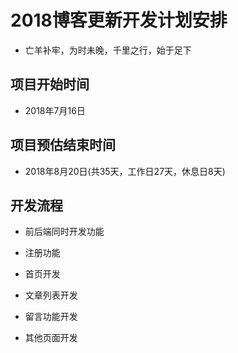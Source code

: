 # 2018博客更新开发计划安排

+ 亡羊补牢，为时未晚，千里之行，始于足下

## 项目开始时间

+ 2018年7月16日

## 项目预估结束时间

+ 2018年8月20日(共35天，工作日27天，休息日8天)

## 开发流程

+ 前后端同时开发功能

+ 注册功能

+ 首页开发

+ 文章列表开发

+ 留言功能开发

+ 其他页面开发
